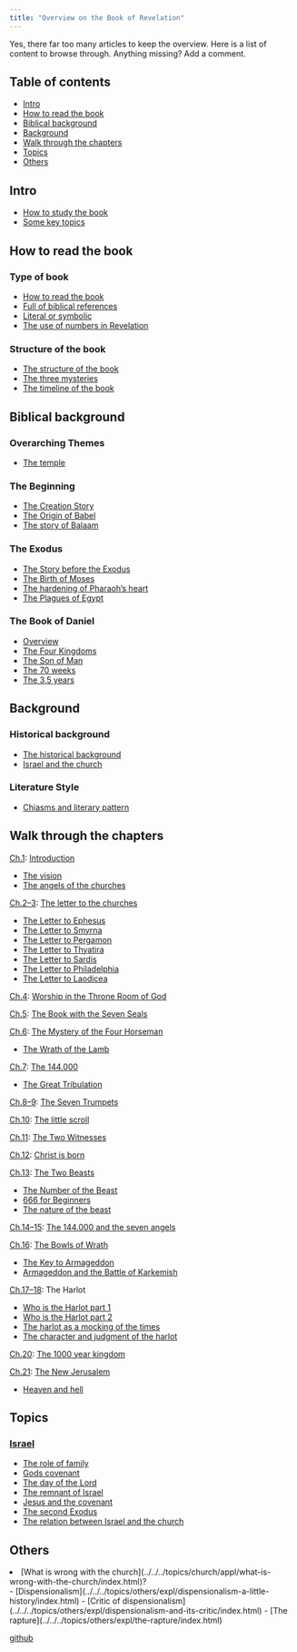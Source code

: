 ```yaml
---
title: "Overview on the Book of Revelation"
---
```



Yes, there far too many articles to keep the overview. Here is a list of content to browse through. Anything missing? Add a comment.


## Table of contents

<a name="baa6"></a>
- [Intro](#04de)
- [How to read the book](#7002)
- [Biblical background](#4d70)
- [Background](#a271)
- [Walk through the chapters](#5301)
- [Topics](#e1d5)
- [Others](#d664)



## Intro

<a name="04de"></a>
- [How to study the book](../../../gen/background/ressources/how-to-study-the-book-of-revelation/index.html)
- [Some key topics](../../../gen/index/keywords/big-topics-in-the-book-of-revelation/index.html)



## How to read the book

<a name="7002"></a>

### Type of book

<a name="4d4f"></a>
- [How to read the book](../../../background/literature/expl/the-book-of-revelation-how-to-read-it/index.html)
- [Full of biblical references](../../../background/literature/expl/full-of-biblical-references/index.html)
- [Literal or symbolic](../../../background/literature/expl/literally-or-symbolic/index.html)
- [The use of numbers in Revelation](../../../background/structure/expl/the-use-of-numbers-in-the-book-of-revelation/index.html)



### Structure of the book

<a name="3179"></a>
- [The structure of the book](../../../background/structure/expl/the-structure-of-the-book-of-revelation/index.html)
- [The three mysteries](../../../background/structure/expl/the-three-mysteries/index.html)
- [The timeline of the book](../../../background/structure/expl/the-timeline-in-the-book-of-revelation/index.html)



## Biblical background

<a name="4d70"></a>

### Overarching Themes

<a name="8954"></a>
- [The temple](../../../bible/keyword/expl/the-temple-and-the-presence-of-god/index.html)



### The Beginning

<a name="8416"></a>
- [The Creation Story](../../../bible/creation/expl/the-creation/index.html)
- [The Origin of Babel](../../../bible/keyword/expl/the-origin-of-babel/index.html)
- [The story of Balaam](../../../bible/keyword/expl/the-story-of-balaam/index.html)



### The Exodus

<a name="f237"></a>
- [The Story before the Exodus](../../../bible/exodus/expl/the-story-before-the-exodus/index.html)
- [The Birth of Moses](../../../bible/exodus/expl/the-birth-of-moses/index.html)
- [The hardening of Pharaoh’s heart](../../../bible/exodus/expl/the-hardening-of-pharaohs-heart/index.html)
- [The Plagues of Egypt](../../../bible/exodus/expl/the-plagues-in-egypt/index.html)



### The Book of Daniel

<a name="c3cd"></a>
- [Overview](../../../bible/daniel/expl/the-book-of-daniel/index.html)
- [The Four Kingdoms](../../../bible/daniel/expl/the-four-kingdoms-in-daniel/index.html)
- [The Son of Man](../../../bible/daniel/expl/the-son-of-man-and-the-remnant/index.html)
- [The 70 weeks](../../../bible/daniel/expl/the-70-year-weeks/index.html)
- [The 3,5 years](../../../bible/daniel/expl/the-secret-of-the-3-5-years/index.html)



## Background

<a name="a271"></a>

### Historical background

<a name="8ff9"></a>
- [The historical background](../../../background/history/expl/pax-romana-key-to-understand-the-book-of-revelation/index.html)
- [Israel and the church](../../../background/israel/expl/israel-and-the-church/index.html)



### Literature Style

<a name="c860"></a>
- [Chiasms and literary pattern](../../../background/literature/expl/literary-tools-in-the-book-of-revelation/index.html)



## Walk through the chapters

<a name="5301"></a>
[Ch.1](https://www.bibleserver.com/NIV/Revelation1): [Introduction](../../../content/letters/expl/setting-the-foundation/index.html)

- [The vision](../../../content/letters/expl/the-vision/index.html)
- [The angels of the churches](../../../content/letters/expl/the-angel-of-the-churches/index.html)


[Ch.2–3](https://www.bibleserver.com/NIV/Revelation2): [The letter to the churches](../../../content/letters/expl/the-letters-to-the-seven-churches/index.html)

- [The Letter to Ephesus](../../../content/letters/expl/the-letter-to-the-church-in-ephesus/index.html)
- [The Letter to Smyrna](../../../content/letters/expl/the-letter-to-the-church-in-smyrna/index.html)
- [The Letter to Pergamon](../../../content/letters/expl/the-letter-to-the-church-in-pergamon/index.html)
- [The Letter to Thyatira](../../../content/letters/expl/the-letter-to-the-church-in-thyatira/index.html)
- [The Letter to Sardis](../../../content/letters/expl/the-letter-to-the-church-in-sardis/index.html)
- [The Letter to Philadelphia](../../../content/letters/expl/the-letter-to-the-church-in-philadelphia/index.html)
- [The Letter to Laodicea](../../../content/letters/expl/the-letter-to-the-church-in-laodicea/index.html)


[Ch.4](https://www.bibleserver.com/NIV/Revelation4): [Worship in the Throne Room of God](../../../content/worship/expl/worship-in-the-throne-room/index.html)

[Ch.5](https://www.bibleserver.com/NIV/Revelation5): [The Book with the Seven Seals](../../../content/seals/expl/the-book-with-the-seven-seals/index.html)

[Ch.6](https://www.bibleserver.com/NIV/Revelation6): [The Mystery of the Four Horseman](../../../content/seals/expl/the-mystery-of-the-four-horse-men/index.html)

- [The Wrath of the Lamb](../../../content/seals/expl/the-wrath-of-the-lamb/index.html)


[Ch.7](https://www.bibleserver.com/NIV/Revelation7): [The 144.000](../../../content/army/expl/the-144000/index.html)

- [The Great Tribulation](../../../content/army/expl/the-end-time-and-the-great-tribulation/index.html)


[Ch.8–9](https://www.bibleserver.com/NIV/Revelation8): [The Seven Trumpets](../../../content/trumpets/expl/the-trumpets-in-revelation/index.html)

[Ch.10](https://www.bibleserver.com/NIV/Revelation10): [The little scroll](../../../content/scroll/expl/the-little-scroll/index.html)

[Ch.11](https://www.bibleserver.com/NIV/Revelation11): [The Two Witnesses](../../../content/witnesses/expl/the-two-witnesses/index.html)

[Ch.12](https://www.bibleserver.com/NIV/Revelation12): [Christ is born](../../../content/jesus/expl/a-different-christmas-story/index.html)

[Ch.13](https://www.bibleserver.com/NIV/Revelation13): [The Two Beasts](../../../content/beasts/expl/the-nature-of-the-beast-in-the-book-of-revelation/index.html)

- [The Number of the Beast](../../../content/beasts/expl/666-the-number-of-the-beast/index.html)
- [666 for Beginners](../../../content/beasts/expl/the-beasts-and-the-666-in-historical-context/index.html)
- [The nature of the beast](../../../content/beasts/expl/the-nature-of-the-beast/index.html)


[Ch.14–15](https://www.bibleserver.com/NIV/Revelation14): [The 144.000 and the seven angels](../../../content/harvest/expl/gods-army-and-the-seven-angels/index.html)

[Ch.16](https://www.bibleserver.com/NIV/Revelation16): [The Bowls of Wrath](../../../content/bowls/expl/the-bowls-of-wrath/index.html)

- [The Key to Armageddon](../../../content/bowls/expl/the-key-to-armageddon/index.html)
- [Armageddon and the Battle of Karkemish](../../../content/bowls/expl/armageddon-and-the-battle-of-karkemish/index.html)


[Ch.17–18](https://www.bibleserver.com/NIV/Revelation17): The Harlot

- [Who is the Harlot part 1](../../../content/harlot/expl/who-is-the-whore-babel-part-1/index.html)
- [Who is the Harlot part 2](../../../content/harlot/expl/who-is-the-whore-babel-part-2/index.html)
- [The harlot as a mocking of the times](../../../content/harlot/expl/the-whore-in-revelation-a-mocking-of-the-roman-empire/index.html)
- [The character and judgment of the harlot](../../../content/harlot/expl/the-character-and-destiny-of-the-harlot/index.html)


[Ch.20](https://www.bibleserver.com/NIV/Revelation20): [The 1000 year kingdom](../../../content/1000y/expl/the-thousand-year-kingdom/index.html)

[Ch.21](https://www.bibleserver.com/NIV/Revelation21): [The New Jerusalem](../../../content/paradise/expl/the-new-jerusalem/index.html)

- [Heaven and hell](../../../content/paradise/expl/heaven-and-hell/index.html)



## Topics

<a name="e1d5"></a>

### [Israel](../../../background/israel/expl/who-is-israel/index.html)

<a name="ed14"></a>
- [The role of family](../../../background/israel/expl/the-role-of-family-in-the-bible/index.html)
- [Gods covenant](../../../background/israel/expl/gods-covenant/index.html)
- [The day of the Lord](../../../background/israel/expl/the-day-of-the-lord/index.html)
- [The remnant of Israel](../../../background/israel/expl/the-remnant-of-israel/index.html)
- [Jesus and the covenant](../../../background/israel/expl/jesus-and-the-covenant/index.html)
- [The second Exodus](../../../background/israel/expl/the-second-exodus/index.html)
- [The relation between Israel and the church](../../../background/israel/expl/the-church-is-part-of-israel/index.html)



## Others

<a name="d664"></a>
<li id="8145">[What is wrong with the church](../../../topics/church/appl/what-is-wrong-with-the-church/index.html)?</li>- [Dispensionalism](../../../topics/others/expl/dispensionalism-a-little-history/index.html)
- [Critic of dispensionalism](../../../topics/others/expl/dispensionalism-and-its-critic/index.html)
- [The rapture](../../../topics/others/expl/the-rapture/index.html)







[github](https://github.com/revelation-today/revelation-today/blob/main/exampleSite/content/docs/gen/index/expl/overview-on-the-book-of-revelation.md)
